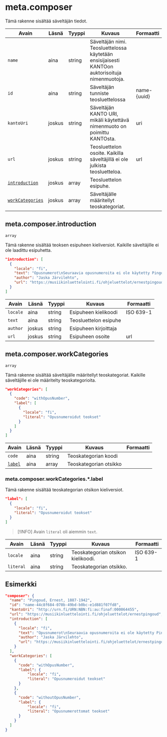 # meta.composer

Tämä rakenne sisältää säveltäjän tiedot.

| Avain | Läsnä | Tyyppi | Kuvaus | Formaatti |
| --- | --- | --- | --- | --- |
| `name` | aina | string | Säveltäjän nimi. Teosluettelossa käytetään ensisijaisesti KANTOon auktorisoituja nimenmuotoja.  |  |
| `id` | aina | string | Säveltäjän tunniste teosluettelossa | name-{uuid} |
| `kantoUri` | joskus | string | Säveltäjän KANTO URI, mikäli käytettävä nimenmuoto on poimittu KANTOsta. | uri |
| `url` | joskus | string |  Teosluettelon osoite. Kaikilla säveltäjillä ei ole julkista teosluetteloa.  | url |
| [`introduction`](#metacomposerintroduction) | joskus | array |  Teosluettelon esipuhe.  |  |
| [`workCategories`](#metacomposerworkcategories) | joskus | array |  Säveltäjälle määritellyt teoskategoriat.  |  |


## meta.composer.introduction

`array`

Tämä rakenne sisältää teoksen esipuheen kieliversiot. Kaikille säveltäjille ei ole laadittu esipuhetta.

```JSON
"introduction": [
  {
    "locale": "fi",
    "text": "Opusnumerot\nSeuraavia opusnumeroita ei ole käytetty Pingoudin teosten yhteydessä: opus 1, opus 2, opus 3, opus 16, opus 19, opus 24, opus 25, opus 26 (Poroila 2014).\nPseudonyymit\nTaidemusiikin lisäksi Pingoud sävelsi iskelmiä salanimillä \"Lauri Ilari\" ja \"Jonny Loke\" (Poroila 2014). Nämä salanimet on tässä tietokannassa merkitty \"muiksi tekijöiksi\" tekijäroolilla \"säveltäjä\".\n",
    "author": "Jaska Järvilehto",
    "url": "https://musiikinluettelointi.fi/ohjeluettelot/ernestpingoud/esipuhe",
  }
]
```

| Avain | Läsnä | Tyyppi | Kuvaus | Formaatti |
| --- | --- | --- | --- | --- |
| `locale` | aina | string |  Esipuheen kielikoodi  | ISO 639-1  |
| `text` | aina | string | Teosluettelon esipuhe | |
| `author` | joskus | string | Esipuheen kirjoittaja | |
| `url` | joskus | string |  Esipuheen osoite  | url |


## meta.composer.workCategories

`array`

Tämä rakenne sisältää säveltäjälle määritellyt teoskategoriat. Kaikille säveltäjille ei ole määritelty teoskategorioita.

```JSON
"workCategories": [
  {
    "code": "withOpusNumber",
    "label": [
      {
        "locale": "fi",
        "literal": "Opusnumeroidut teokset"
      }
    ]
  }
]
```

| Avain | Läsnä | Tyyppi | Kuvaus | Formaatti |
| --- | --- | --- | --- | --- |
| `code`  | aina | string | Teoskategorian koodi  |   |
| [`label`](#metacomposerworkcategorieslabel)  | aina | array | Teoskategorian otsikko | |


### meta.composer.workCategories.\*.label

Tämä rakenne sisältää teoskategorian otsikon kieliversiot.

```JSON
"label": [
  {
    "locale": "fi",
    "literal": "Opusnumeroidut teokset"
  }
]
```

> [!INFO]
> Avain `literal` oli aiemmin `text`.

| Avain | Läsnä | Tyyppi | Kuvaus | Formaatti |
| --- | --- | --- | --- | --- |
| `locale` | aina | string |  Teoskategorian otsikon kielikoodi. | ISO 639-1  |
| `literal` | aina | string | Teoskategorian otsikko. | |


## Esimerkki

```JSON
"composer": {
  "name": "Pingoud, Ernest, 1887-1942",
  "id": "name-44c8f684-070b-49bd-b0bc-e1d881f07fd8",
  "kantoUri": "http://urn.fi/URN:NBN:fi:au:finaf:000064455",
  "url": "https://musiikinluettelointi.fi/ohjeluettelot/ernestpingoud",
  "introduction": [
    {
      "locale": "fi",
      "text": "Opusnumerot\nSeuraavia opusnumeroita ei ole käytetty Pingoudin teosten yhteydessä: opus 1, opus 2, opus 3, opus 16, opus 19, opus 24, opus 25, opus 26 (Poroila 2014).\nPseudonyymit\nTaidemusiikin lisäksi Pingoud sävelsi iskelmiä salanimillä \"Lauri Ilari\" ja \"Jonny Loke\" (Poroila 2014). Nämä salanimet on tässä tietokannassa merkitty \"muiksi tekijöiksi\" tekijäroolilla \"säveltäjä\".\n",
      "author": "Jaska Järvilehto",
      "url": "https://musiikinluettelointi.fi/ohjeluettelot/ernestpingoud/esipuhe"
    }
  ],
  "workCategories": [
    {
      "code": "withOpusNumber",
      "label": {
          "locale": "fi",
          "literal": "Opusnumeroidut teokset"
      }
    },
    {
      "code": "withoutOpusNumber",
      "label": {
          "locale": "fi",
          "literal": "Opusnumerottomat teokset"
      }
    }
  ]
}
```
